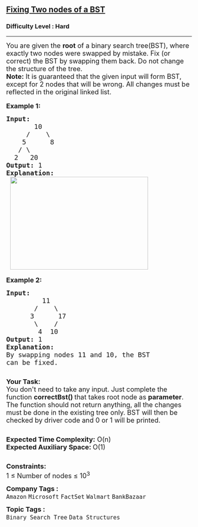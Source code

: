 <h2><a href="https://practice.geeksforgeeks.org/problems/fixed-two-nodes-of-a-bst/1?page=1&difficulty[]=2&status[]=unsolved&sortBy=submissions">Fixing Two nodes of a BST</a></h2><h3>Difficulty Level : Hard</h3><hr><div class="problems_problem_content__Xm_eO"><div><span style="font-size:18px">You are given the <strong>root</strong> of a binary search tree(BST), where exactly t</span><span style="font-size:18px">wo nodes were&nbsp;swapped by mistake. Fix (or correct) the BST by swapping them back. Do not change the structure of the tree.</span></div>

<div><span style="font-size:18px"><strong>Note:</strong> It is guaranteed that&nbsp;the given input will form BST, except for 2 nodes that will be wrong. All changes must be reflected in the original linked list.</span></div>

<div>&nbsp;</div>

<div><span style="font-size:18px"><strong>Example 1:</strong></span></div>

<pre><span style="font-size:18px"><strong>Input:
</strong>       10
&nbsp;    /    \
&nbsp;   5      8
&nbsp;  / \
&nbsp; 2   20
<strong>Output: </strong>1<strong>
Explanation:
 </strong><img alt="" src="https://media.geeksforgeeks.org/wp-content/uploads/20190528095934/FixNodes.jpg" style="height:252px; width:374px"></span></pre>

<p><span style="font-size:18px"><strong>Example 2:</strong></span></p>

<pre><span style="font-size:18px"><strong>Input:
&nbsp;        </strong>11
&nbsp;      /    \
&nbsp;     3      17
&nbsp;      \    /
&nbsp;       4  10
<strong>Output: </strong>1 
<strong>Explanation:</strong> 
By swapping nodes 11 and 10, the BST 
can be fixed.
</span></pre>

<p><br>
<span style="font-size:18px"><strong>Your Task:</strong><br>
You don't need to take any input. Just complete the function <strong>correctBst()&nbsp;</strong>that takes root node as <strong>parameter</strong>. The function should not return anything,&nbsp;all the changes must be done in the existing tree only.&nbsp;BST will then be checked by driver code and 0 or 1 will be printed.</span></p>

<p><br>
<span style="font-size:18px"><strong>Expected Time Complexity:</strong>&nbsp;O(n)</span><br>
<span style="font-size:18px"><strong>Expected Auxiliary Space:&nbsp;</strong>O(1)</span></p>

<p><br>
<span style="font-size:18px"><strong>Constraints:</strong></span><br>
<span style="font-size:18px">1 ≤ Number of nodes ≤ 10<sup>3</sup></span></p>
</div><p><span style=font-size:18px><strong>Company Tags : </strong><br><code>Amazon</code>&nbsp;<code>Microsoft</code>&nbsp;<code>FactSet</code>&nbsp;<code>Walmart</code>&nbsp;<code>BankBazaar</code>&nbsp;<br><p><span style=font-size:18px><strong>Topic Tags : </strong><br><code>Binary Search Tree</code>&nbsp;<code>Data Structures</code>&nbsp;